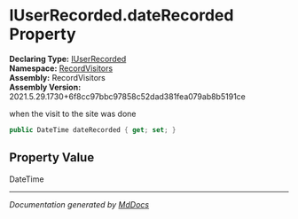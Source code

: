 ﻿<!--  
  <auto-generated>   
    The contents of this file were generated by a tool.  
    Changes to this file may be list if the file is regenerated  
  </auto-generated>   
-->

# IUserRecorded.dateRecorded Property

**Declaring Type:** [IUserRecorded](../index.md)  
**Namespace:** [RecordVisitors](../../index.md)  
**Assembly:** RecordVisitors  
**Assembly Version:** 2021.5.29.1730+6f8cc97bbc97858c52dad381fea079ab8b5191ce

when the visit to the site was done

```csharp
public DateTime dateRecorded { get; set; }
```

## Property Value

DateTime

___

*Documentation generated by [MdDocs](https://github.com/ap0llo/mddocs)*

